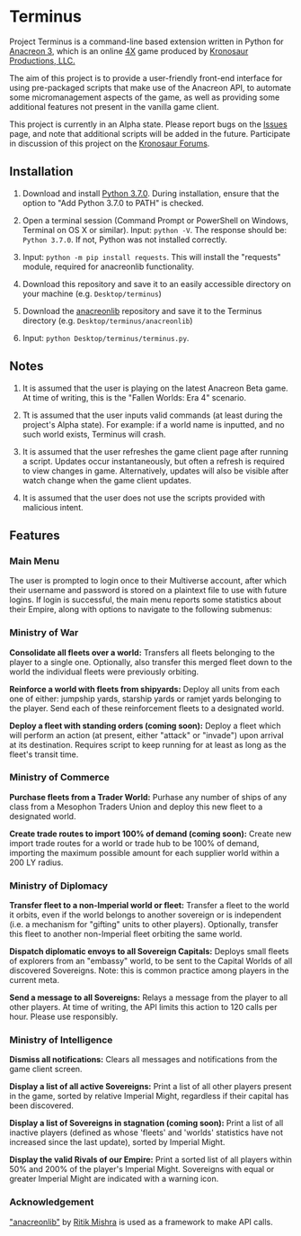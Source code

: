 # Terminus #

Project Terminus is a command-line based extension written in Python for [Anacreon 3](https://anacreon.kronosaur.com), which is an online [4X](https://en.wikipedia.org/wiki/4X) game produced by [Kronosaur Productions, LLC.](http://kronosaur.com/)

The aim of this project is to provide a user-friendly front-end interface for using pre-packaged scripts that make use of the Anacreon API, to automate some micromanagement aspects of the game, as well as providing some additional features not present in the vanilla game client.

This project is currently in an Alpha state. Please report bugs on the [Issues](https://github.com/RexImperator/terminus/issues) page, and note that additional scripts will be added in the future. Participate in discussion of this project on the [Kronosaur Forums](https://forums.kronosaur.com/viewforum.php?f=48).

## Installation ##

1. Download and install [Python 3.7.0](https://www.python.org/downloads/). During installation, ensure that the option to "Add Python 3.7.0 to PATH" is checked.

2. Open a terminal session (Command Prompt or PowerShell on Windows, Terminal on OS X or similar). Input: ```python -V```. The response should be: ```Python 3.7.0```. If not, Python was not installed correctly.

3. Input: ```python -m pip install requests```. This will install the "requests" module, required for anacreonlib functionality.

4. Download this repository and save it to an easily accessible directory on your machine (e.g. ```Desktop/terminus```)

5. Download the [anacreonlib](https://github.com/ritikmishra/anacreonlib) repository and save it to the Terminus directory (e.g. ```Desktop/terminus/anacreonlib```)

6. Input: ```python Desktop/terminus/terminus.py```.

## Notes ##

1. It is assumed that the user is playing on the latest Anacreon Beta game. At time of writing, this is the "Fallen Worlds: Era 4" scenario.

2. Tt is assumed that the user inputs valid commands (at least during the project's Alpha state). For example: if a world name is inputted, and no such world exists, Terminus will crash.

3. It is assumed that the user refreshes the game client page after running a script. Updates occur instantaneously, but often a refresh is required to view changes in game. Alternatively, updates will also be visible after watch change when the game client updates.

4. It is assumed that the user does not use the scripts provided with malicious intent.

## Features ##

### Main Menu ###

The user is prompted to login once to their Multiverse account, after which their username and password is stored on a plaintext file to use with future logins. If login is successful, the main menu reports some statistics about their Empire, along with options to navigate to the following submenus:

### Ministry of War ###

**Consolidate all fleets over a world:** Transfers all fleets belonging to the player to a single one. Optionally, also transfer this merged fleet down to the world the individual fleets were previously orbiting.

**Reinforce a world with fleets from shipyards:** Deploy all units from each one of either: jumpship yards, starship yards or ramjet yards belonging to the player. Send each of these reinforcement fleets to a designated world.

**Deploy a fleet with standing orders (coming soon):** Deploy a fleet which will perform an action (at present, either "attack" or "invade") upon arrival at its destination. Requires script to keep running for at least as long as the fleet's transit time.

### Ministry of Commerce ###

**Purchase fleets from a Trader World:** Purhase any number of ships of any class from a Mesophon Traders Union and deploy this new fleet to a designated world.

**Create trade routes to import 100% of demand (coming soon):** Create new import trade routes for a world or trade hub to be 100% of demand, importing the maximum possible amount for each supplier world within a 200 LY radius.

### Ministry of Diplomacy ###

**Transfer fleet to a non-Imperial world or fleet:** Transfer a fleet to the world it orbits, even if the world belongs to another sovereign or is independent (i.e. a mechanism for "gifting" units to other players). Optionally, transfer this fleet to another non-Imperial fleet orbiting the same world.

**Dispatch diplomatic envoys to all Sovereign Capitals:** Deploys small fleets of explorers from an "embassy" world, to be sent to the Capital Worlds of all discovered Sovereigns. Note: this is common practice among players in the current meta.

**Send a message to all Sovereigns:** Relays a message from the player to all other players. At time of writing, the API limits this action to 120 calls per hour. Please use responsibly.

### Ministry of Intelligence ###

**Dismiss all notifications:** Clears all messages and notifications from the game client screen.

**Display a list of all active Sovereigns:** Print a list of all other players present in the game, sorted by relative Imperial Might, regardless if their capital has been discovered.

**Display a list of Sovereigns in stagnation (coming soon):** Print a list of all inactive players (defined as whose 'fleets' and 'worlds' statistics have not increased since the last update), sorted by Imperial Might.

**Display the valid Rivals of our Empire:** Print a sorted list of all players within 50% and 200% of the player's Imperial Might. Sovereigns with equal or greater Imperial Might are indicated with a warning icon.

### Acknowledgement ###

["anacreonlib"](https://github.com/ritikmishra/anacreonlib) by [Ritik Mishra](https://github.com/ritikmishra) is used as a framework to make API calls.
